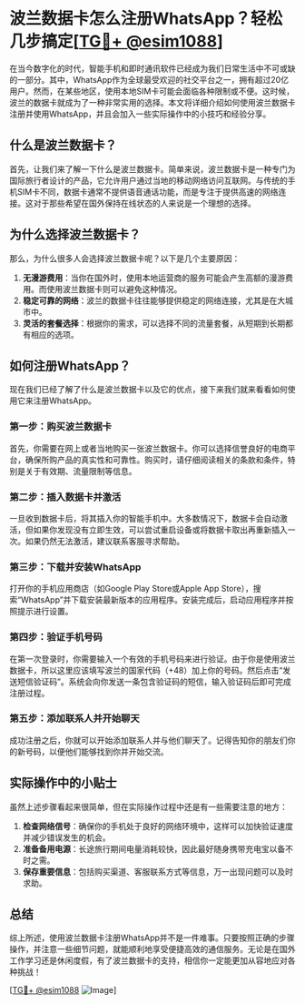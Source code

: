 # 波兰数据卡怎么注册WhatsApp？轻松几步搞定[[TG💪+ @esim1088](https://t.me/s/esim1088)]

在当今数字化的时代，智能手机和即时通讯软件已经成为我们日常生活中不可或缺的一部分。其中，WhatsApp作为全球最受欢迎的社交平台之一，拥有超过20亿用户。然而，在某些地区，使用本地SIM卡可能会面临各种限制或不便。这时候，波兰的数据卡就成为了一种非常实用的选择。本文将详细介绍如何使用波兰数据卡注册并使用WhatsApp，并且会加入一些实际操作中的小技巧和经验分享。

## 什么是波兰数据卡？

首先，让我们来了解一下什么是波兰数据卡。简单来说，波兰数据卡是一种专门为国际旅行者设计的产品，它允许用户通过当地的移动网络访问互联网。与传统的手机SIM卡不同，数据卡通常不提供语音通话功能，而是专注于提供高速的网络连接。这对于那些希望在国外保持在线状态的人来说是一个理想的选择。

## 为什么选择波兰数据卡？

那么，为什么很多人会选择波兰数据卡呢？以下是几个主要原因：

1. **无漫游费用**：当你在国外时，使用本地运营商的服务可能会产生高额的漫游费用。而使用波兰数据卡则可以避免这种情况。
2. **稳定可靠的网络**：波兰的数据卡往往能够提供稳定的网络连接，尤其是在大城市中。
3. **灵活的套餐选择**：根据你的需求，可以选择不同的流量套餐，从短期到长期都有相应的选项。

## 如何注册WhatsApp？

现在我们已经了解了什么是波兰数据卡以及它的优点，接下来我们就来看看如何使用它来注册WhatsApp。

### 第一步：购买波兰数据卡

首先，你需要在网上或者当地购买一张波兰数据卡。你可以选择信誉良好的电商平台，确保所购产品的真实性和可靠性。购买时，请仔细阅读相关的条款和条件，特别是关于有效期、流量限制等信息。

### 第二步：插入数据卡并激活

一旦收到数据卡后，将其插入你的智能手机中。大多数情况下，数据卡会自动激活，但如果你发现没有立即生效，可以尝试重启设备或将数据卡取出再重新插入一次。如果仍然无法激活，建议联系客服寻求帮助。

### 第三步：下载并安装WhatsApp

打开你的手机应用商店（如Google Play Store或Apple App Store），搜索“WhatsApp”并下载安装最新版本的应用程序。安装完成后，启动应用程序并按照提示进行设置。

### 第四步：验证手机号码

在第一次登录时，你需要输入一个有效的手机号码来进行验证。由于你是使用波兰数据卡，所以这里应该填写波兰的国家代码（+48）加上你的号码。然后点击“发送短信验证码”。系统会向你发送一条包含验证码的短信，输入验证码后即可完成注册过程。

### 第五步：添加联系人并开始聊天

成功注册之后，你就可以开始添加联系人并与他们聊天了。记得告知你的朋友们你的新号码，以便他们能够找到你并开始交流。

## 实际操作中的小贴士

虽然上述步骤看起来很简单，但在实际操作过程中还是有一些需要注意的地方：

1. **检查网络信号**：确保你的手机处于良好的网络环境中，这样可以加快验证速度并减少错误发生的机会。
2. **准备备用电源**：长途旅行期间电量消耗较快，因此最好随身携带充电宝以备不时之需。
3. **保存重要信息**：包括购买渠道、客服联系方式等信息，万一出现问题可以及时求助。

## 总结

综上所述，使用波兰数据卡注册WhatsApp并不是一件难事。只要按照正确的步骤操作，并注意一些细节问题，就能顺利地享受便捷高效的通信服务。无论是在国外工作学习还是休闲度假，有了波兰数据卡的支持，相信你一定能更加从容地应对各种挑战！

[[TG💪+ @esim1088](https://t.me/s/esim1088) ![Image](https://i.postimg.cc/4NQfJmqS/Snipaste-2025-05-13-00-14-12.png)]